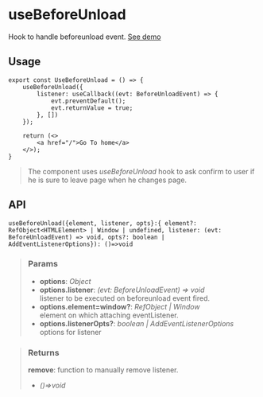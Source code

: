 # useBeforeUnload
Hook to handle beforeunload event. [See demo](https://nDriaDev.io/react-tools/#/hooks/events/useBeforeUnload)

## Usage

```tsx
export const UseBeforeUnload = () => {
	useBeforeUnload({
		listener: useCallback((evt: BeforeUnloadEvent) => {
			evt.preventDefault();
			evt.returnValue = true;
		}, [])
	});

	return (<>
		<a href="/">Go To home</a>
	</>);
}
```

> The component uses _useBeforeUnload_ hook to ask confirm to user if he is sure to leave page when he changes page.


## API

```tsx
useBeforeUnload({element, listener, opts}:{ element?: RefObject<HTMLElement> | Window | undefined, listener: (evt: BeforeUnloadEvent) => void, opts?: boolean | AddEventListenerOptions}): ()=>void
```

> ### Params
>
> - __options__: _Object_
> - __options.listener__: _(evt: BeforeUnloadEvent) => void_  
listener to be executed on beforeunload event fired.
> - __options.element=window?__: _RefObject<HTMLElement> | Window_  
element on which attaching eventListener.
> - __options.listenerOpts?__: _boolean | AddEventListenerOptions_  
options for listener
>

> ### Returns
>
> __remove__: function to manually remove listener.
> - _()=>void_  
>